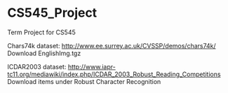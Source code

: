 # CS545_Project
Term Project for CS545

Chars74k dataset: http://www.ee.surrey.ac.uk/CVSSP/demos/chars74k/
Download EnglishImg.tgz

ICDAR2003 dataset: http://www.iapr-tc11.org/mediawiki/index.php/ICDAR_2003_Robust_Reading_Competitions
Download items under Robust Character Recognition
